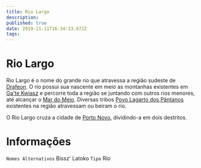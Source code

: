 ```yaml
---
title: Rio Largo
description: 
published: true
date: 2019-11-11T16:34:13.672Z
tags: 
---
```


<!-- SUBTITLE: Visão geral sobre Rio Largo -->

# Rio Largo
Rio Largo é o nome do grande rio que atravessa a região sudeste de [Drafeon](http://localhost/lugares/plano-material/drafeon#drafeon). O rio possui sua nascente em meio as montanhas existentes em [Ga'te Kwiasz](http://localhost/lugares/plano-material/drafeon/sudeste-de-drafeon/gate-kwiasz#gate-kwiasz) e percorre toda a região se juntando com outros rios menores, até alcançar o [Mar do Meio](http://localhost/lugares/plano-material/drafeon/mar-do-meio#mar-do-meio). Diversas tribos [Povo Lagarto dos Pântanos](http://localhost/lugares/plano-material/drafeon/sudeste-de-drafeon/etnias-do-sudeste-de-drafeon/povo-lagarto-do-sudeste-de-drafeon#povo-lagarto-do-sudeste-de-drafeon) existentes na região atravessam ou beiram o rio.

O Rio Largo cruza a cidade de [Porto Novo](http://localhost/lugares/plano-material/drafeon/sudeste-de-drafeon/porto-novo#porto-novo), dividindo-a em dois destritos.

# Informações
`Nomes Alternativos` Bissz' Latoko 
`Tipo` Rio
